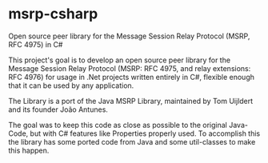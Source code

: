 # msrp-csharp
Open source peer library for the Message Session Relay Protocol (MSRP, RFC 4975) in C#

This project's goal is to develop an open source peer library for the Message Session Relay Protocol (MSRP: RFC 4975, and relay extensions: RFC 4976) for usage in .Net projects written entirely in C#, flexible enough that it can be used by any application.

The Library is a port of the Java MSRP Library, maintained by Tom Uijldert and its founder João Antunes.

The goal was to keep this code as close as possible to the original Java-Code, but with C# features like Properties properly used. To accomplish this the library has some ported code from Java and some util-classes to make this happen.
